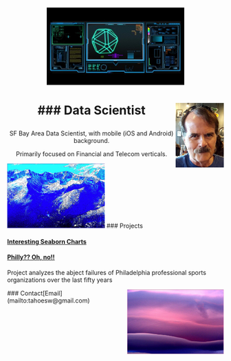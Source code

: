 <p style="text-align:center;"><img src="scifi2.jpg" alt="hdr" height="180"></p>
<h1>
<p style="text-align:center;">### Data Scientist<img style="float: right" src="MoiJun2016Cropped2.jpg" height="150"></p>
</h1>
<p style="text-align:center;">SF Bay Area Data Scientist, with mobile (iOS and Android) background.</p>

<p style="text-align:center;">Primarily focused on Financial and Telecom verticals.</p>

<img style="float: center" src="15.PNG" height="150">
### Projects

#### [Interesting Seaborn Charts](https://colab.research.google.com/drive/1wr1drwdu_s7UCa_qG6OqQdQtXm4RTanZ)

#### [Philly?? Oh, no!!](project1)

Project analyzes the abject failures of Philadelphia professional sports organizations over the last fifty years

<img style="float: right" src="03.PNG" height="150">
### Contact​
[Email](mailto:tahoesw@gmail.com)
